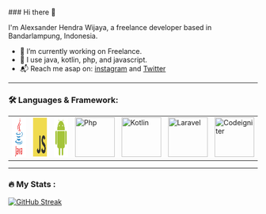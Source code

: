 <div id="badges" align="right">
     <img src="https://komarev.com/ghpvc/?username=alexistdev&style=flat-square&color=blue" alt=""/>
    </a>
  </div>
### Hi there 👋 

I'm Alexsander Hendra Wijaya, a freelance developer based in Bandarlampung, Indonesia.

- 🔭 I’m currently working on Freelance.
- 🌱 I use java, kotlin, php, and javascript.
- 📬 Reach me asap on: <a href="https://www.instagram.com/alexistdev.18/">instagram</a> and <a href="https://twitter.com/alexistdev">Twitter</a>

---
### :hammer_and_wrench: Languages & Framework:
<table>
    <tbody>
        <tr>
            <td><img src="https://github.com/devicons/devicon/blob/master/icons/java/java-original-wordmark.svg" title="Java" alt="Java" width="80" height="80"/></td>
          <td>  <img src="https://github.com/devicons/devicon/blob/master/icons/javascript/javascript-original.svg" title="JavaScript" alt="JavaScript" width="80" height="80"/> </td>
          <td><img src="https://github.com/devicons/devicon/blob/master/icons/android/android-original.svg" title="android" **alt="Android" width="80" height="80"/></td>
            <td>
            <img src="https://cdn.jsdelivr.net/gh/devicons/devicon/icons/php/php-original.svg" title="Php" **alt="Php" width="80" height="80" />
          </td>
            <td>
            <img src="https://cdn.jsdelivr.net/gh/devicons/devicon/icons/kotlin/kotlin-original.svg" title="Kotlin" **alt="Kotlin" width="80" height="80" />
            </td>
            <td>
            <img src="https://cdn.jsdelivr.net/gh/devicons/devicon/icons/laravel/laravel-plain-wordmark.svg" title="Laravel" **alt="laravel" width="80" height="80"/>
          </td>
            <td>
            <img src="https://cdn.jsdelivr.net/gh/devicons/devicon/icons/codeigniter/codeigniter-plain-wordmark.svg" title="Codeigniter" **alt="codeigniter" width="80" height="80"/>
            </td>
        </tr>
    </tbody>
</table>


---
### :fire: My Stats :

[![GitHub Streak](https://streak-stats.demolab.com/?user=alexistdev&theme=dark)](https://git.io/streak-stats)
<!-- 
![Anurag's GitHub stats](https://github-readme-stats.vercel.app/api?username=alexistdev&show_icons=true&theme=dark)

[![Top Langs](https://github-readme-stats.vercel.app/api/top-langs/?username=alexistdev&theme=dark)](https://github.com/anuraghazra/github-readme-stats) -->









